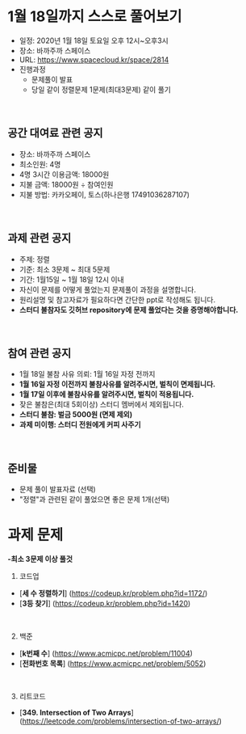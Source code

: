 # 1월 18일까지 스스로 풀어보기
- 일정: 2020년 1월 18일 토요일 오후 12시~오후3시
- 장소: 바까주까 스페이스
- URL: https://www.spacecloud.kr/space/2814
- 진행과정
  - 문제풀이 발표
  - 당일 같이 정렬문제 1문제(최대3문제) 같이 풀기
<br>

## 공간 대여료 관련 공지
- 장소: 바까주까 스페이스
- 최소인원: 4명
- 4명 3시간 이용금액: 18000원
- 지불 금액: 18000원 ÷ 참여인원
- 지불 방법: 카카오페이, 토스(하나은행 17491036287107)

<br>

## 과제 관련 공지
- 주제: 정렬
- 기준: 최소 3문제 ~ 최대 5문제
- 기간: 1월15일 ~ 1월 18일 12시 이내
- 자신이 문제를 어떻게 풀었는지 문제풀이 과정을 설명합니다.
- 원리설명 및 참고자료가 필요하다면 간단한 ppt로 작성해도 됩니다.
- **스터디 불참자도 깃허브 repository에 문제 풀었다는 것을 증명해야합니다.**

<br>

## 참여 관련 공지
- 1월 18일 불참 사유 의뢰: 1월 16일 자정 전까지
- **1월 16일 자정 이전까지 불참사유를 알려주시면, 벌칙이 면제됩니다.**
- **1월 17일 이후에 불참사유를 알려주시면, 벌칙이 적용됩니다.**
- 잦은 불참은(최대 5회이상) 스터디 멤버에서 제외됩니다.
- **스터디 불참: 벌금 5000원 (면제 제외)**
- **과제 미이행: 스터디 전원에게 커피 사주기**
<br>

## 준비물
- 문제 풀이 발표자료 (선택)
- "정렬"과 관련된 같이 풀었으면 좋은 문제 1개(선택)


# 과제 문제

**-최소 3문제 이상 풀것**

1. 코드업
- [**세 수 정렬하기**] (https://codeup.kr/problem.php?id=1172/)
- [**3등 찾기**] (https://codeup.kr/problem.php?id=1420)

<BR>
  
2. 백준
- [**k번째 수**] (https://www.acmicpc.net/problem/11004)
- [**전화번호 목록**] (https://www.acmicpc.net/problem/5052)

<BR>

3. 리트코드
- [**349. Intersection of Two Arrays**] (https://leetcode.com/problems/intersection-of-two-arrays/)

<BR>



